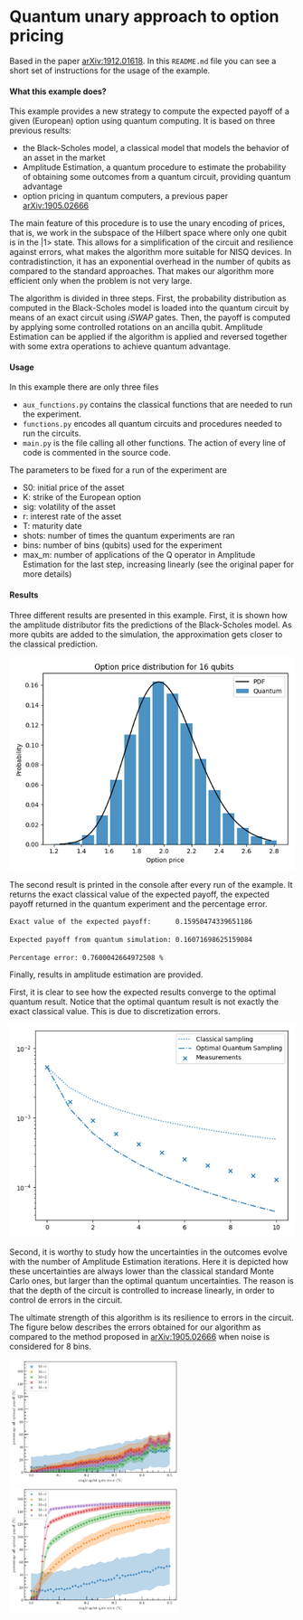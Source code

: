 # Quantum unary approach to option pricing

Based in the paper [arXiv:1912.01618](https://arxiv.org/abs/1912.01618). In this `README.md` file you can see a short
set of instructions for the usage of the example. 

#### What this example does?

This example provides a new strategy to compute the expected payoff of a given (European) option using quantum computing. 
It is based on three previous results:
- the Black-Scholes model, a classical model that models the behavior of an asset in the market
- Amplitude Estimation, a quantum procedure to estimate the probability of obtaining some outcomes from a quantum circuit,
providing quantum advantage
- option pricing in quantum computers, a previous paper [arXiv:1905.02666](https://arxiv.org/abs/1905.02666)

The main feature of this procedure is to use the unary encoding of prices, that is, we work in the subspace of the 
Hilbert space where only one qubit is in the |1> state. This allows for a simplification of the circuit and resilience 
against errors, what makes the algorithm more suitable for NISQ devices. In contradistinction, it has an exponential 
overhead in the number of qubits as compared to the standard approaches. That makes our algorithm more efficient only when the problem is not 
very large.

The algorithm is divided in three steps. First, the probability distribution as computed in the Black-Scholes model is 
loaded into the quantum circuit by means of an exact circuit using *iSWAP* gates. Then, the payoff is computed by applying
some controlled rotations on an ancilla qubit. Amplitude Estimation can be applied if the algorithm is applied and reversed
together with some extra operations to achieve quantum advantage. 

#### Usage
In this example there are only three files
- `aux_functions.py` contains the classical functions that are needed to run the experiment.
- `functions.py` encodes all quantum circuits and procedures needed to run the circuits.
- `main.py` is the file calling all other functions. The action of every line of code is commented in the source code. 

The parameters to be fixed for a run of the experiment are
- S0: initial price of the asset
- K: strike of the European option
- sig: volatility of the asset
- r: interest rate of the asset
- T: maturity date
- shots: number of times the quantum experiments are ran
- bins: number of bins (qubits) used for the experiment
- max_m: number of applications of the Q operator in Amplitude Estimation for the last step, increasing linearly (see 
the original paper for more details)

#### Results

Three different results are presented in this example. First, it is shown how the amplitude distributor fits the predictions
of the Black-Scholes model. As more qubits are added to the simulation, the approximation gets closer to the classical prediction.
 
<img src="Probability_distribution.png" width="510px">

The second result is printed in the console after every run of the example. It returns the exact classical value of the 
expected payoff, the expected payoff returned in the quantum experiment and the percentage error. 
```
Exact value of the expected payoff:      0.15950474339651186

Expected payoff from quantum simulation: 0.16071698625159084

Percentage error: 0.7600042664972508 %
```

Finally, results in amplitude estimation are provided. 

First, it is clear to see how the expected results converge to the 
optimal quantum result. Notice that the optimal quantum result is not exactly the exact classical value. This is due to 
discretization errors. 

<img src="Amplitude_Estimation_Uncertainties.png" width="510px">

Second, it is worthy to study how the uncertainties in the outcomes evolve with the number of Amplitude Estimation 
iterations. Here it is depicted how these uncertainties are always lower than the classical standard Monte Carlo ones, but
larger than the optimal quantum uncertainties. The reason is that the depth of the circuit is controlled to increase
linearly, in order to control de errors in the circuit. 

The ultimate strength of this algorithm is its resilience to errors in the circuit. The figure below describes the errors
obtained for our algorithm as compared to the method proposed in [arXiv:1905.02666](https://arxiv.org/abs/1905.02666)
when noise is considered for 8 bins. 

<img src="unary_AE.png" width="300px"> <img src="binary_AE.png" width="300px">
